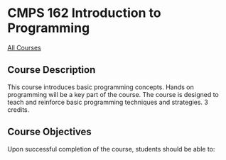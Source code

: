 # CMPS 162 Introduction to Programming

[All Courses](courses)

## Course Description

This course introduces basic programming concepts. Hands on programming will be a key part of the course. The course is designed to teach and reinforce basic programming techniques and strategies. 3 credits.

## Course Objectives

Upon successful completion of the course, students should be able to:


